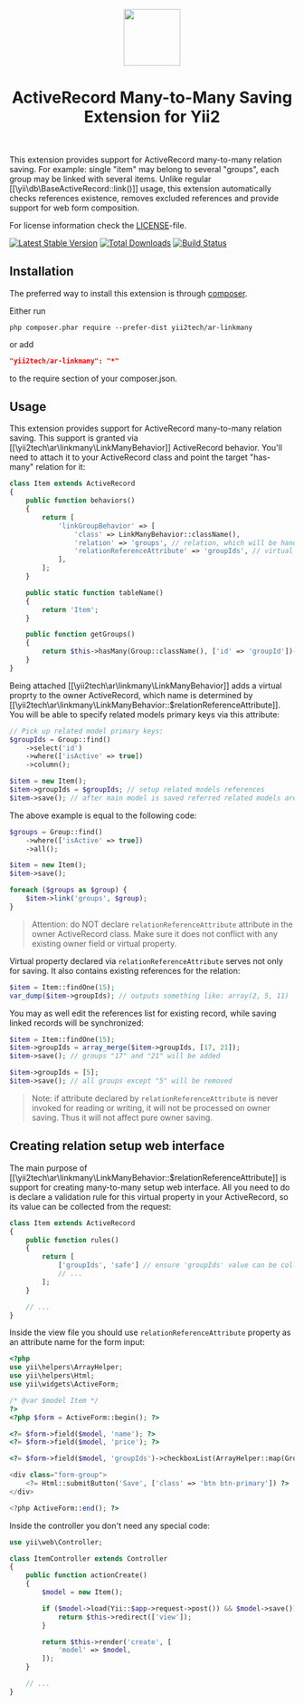<p align="center">
    <a href="https://github.com/yii2tech" target="_blank">
        <img src="https://avatars2.githubusercontent.com/u/12951949" height="100px">
    </a>
    <h1 align="center">ActiveRecord Many-to-Many Saving Extension for Yii2</h1>
    <br>
</p>

This extension provides support for ActiveRecord many-to-many relation saving.
For example: single "item" may belong to several "groups", each group may be linked with several items.
Unlike regular [[\yii\db\BaseActiveRecord::link()]] usage, this extension automatically checks references existence,
removes excluded references and provide support for web form composition.

For license information check the [LICENSE](LICENSE.md)-file.

[![Latest Stable Version](https://poser.pugx.org/yii2tech/ar-linkmany/v/stable.png)](https://packagist.org/packages/yii2tech/ar-linkmany)
[![Total Downloads](https://poser.pugx.org/yii2tech/ar-linkmany/downloads.png)](https://packagist.org/packages/yii2tech/ar-linkmany)
[![Build Status](https://travis-ci.org/yii2tech/ar-linkmany.svg?branch=master)](https://travis-ci.org/yii2tech/ar-linkmany)


Installation
------------

The preferred way to install this extension is through [composer](http://getcomposer.org/download/).

Either run

```
php composer.phar require --prefer-dist yii2tech/ar-linkmany
```

or add

```json
"yii2tech/ar-linkmany": "*"
```

to the require section of your composer.json.


Usage
-----

This extension provides support for ActiveRecord many-to-many relation saving.
This support is granted via [[\yii2tech\ar\linkmany\LinkManyBehavior]] ActiveRecord behavior. You'll need to attach
it to your ActiveRecord class and point the target "has-many" relation for it:

```php
class Item extends ActiveRecord
{
    public function behaviors()
    {
        return [
            'linkGroupBehavior' => [
                'class' => LinkManyBehavior::className(),
                'relation' => 'groups', // relation, which will be handled
                'relationReferenceAttribute' => 'groupIds', // virtual attribute, which is used for related records specification
            ],
        ];
    }

    public static function tableName()
    {
        return 'Item';
    }

    public function getGroups()
    {
        return $this->hasMany(Group::className(), ['id' => 'groupId'])->viaTable('ItemGroup', ['itemId' => 'id']);
    }
}
```

Being attached [[\yii2tech\ar\linkmany\LinkManyBehavior]] adds a virtual proprty to the owner ActiveRecord, which
name is determined by [[\yii2tech\ar\linkmany\LinkManyBehavior::$relationReferenceAttribute]]. You will be able to
specify related models primary keys via this attribute:

```php
// Pick up related model primary keys:
$groupIds = Group::find()
    ->select('id')
    ->where(['isActive' => true])
    ->column();

$item = new Item();
$item->groupIds = $groupIds; // setup related models references
$item->save(); // after main model is saved referred related models are linked
```

The above example is equal to the following code:

```php
$groups = Group::find()
    ->where(['isActive' => true])
    ->all();

$item = new Item();
$item->save();

foreach ($groups as $group) {
    $item->link('groups', $group);
}
```

> Attention: do NOT declare `relationReferenceAttribute` attribute in the owner ActiveRecord class. Make sure it does
  not conflict with any existing owner field or virtual property.

Virtual property declared via `relationReferenceAttribute` serves not only for saving. It also contains existing references
for the relation:

```php
$item = Item::findOne(15);
var_dump($item->groupIds); // outputs something like: array(2, 5, 11)
```

You may as well edit the references list for existing record, while saving linked records will be synchronized:

```php
$item = Item::findOne(15);
$item->groupIds = array_merge($item->groupIds, [17, 21]);
$item->save(); // groups "17" and "21" will be added

$item->groupIds = [5];
$item->save(); // all groups except "5" will be removed
```

> Note: if attribute declared by `relationReferenceAttribute` is never invoked for reading or writing,
  it will not be processed on owner saving. Thus it will not affect pure owner saving.


## Creating relation setup web interface <span id="creating-relation-setup-web-interface"></span>

The main purpose of [[\yii2tech\ar\linkmany\LinkManyBehavior::$relationReferenceAttribute]] is support for creating
many-to-many setup web interface. All you need to do is declare a validation rule for this virtual property in
your ActiveRecord, so its value can be collected from the request:

```php
class Item extends ActiveRecord
{
    public function rules()
    {
        return [
            ['groupIds', 'safe'] // ensure 'groupIds' value can be collected on `populate()`
            // ...
        ];
    }

    // ...
}
```

Inside the view file you should use `relationReferenceAttribute` property as an attribute name for the form input:

```php
<?php
use yii\helpers\ArrayHelper;
use yii\helpers\Html;
use yii\widgets\ActiveForm;

/* @var $model Item */
?>
<?php $form = ActiveForm::begin(); ?>

<?= $form->field($model, 'name'); ?>
<?= $form->field($model, 'price'); ?>

<?= $form->field($model, 'groupIds')->checkboxList(ArrayHelper::map(Group::find()->all(), 'id', 'name')); ?>

<div class="form-group">
    <?= Html::submitButton('Save', ['class' => 'btn btn-primary']) ?>
</div>

<?php ActiveForm::end(); ?>
```

Inside the controller you don't need any special code:

```php
use yii\web\Controller;

class ItemController extends Controller
{
    public function actionCreate()
    {
        $model = new Item();

        if ($model->load(Yii::$app->request->post()) && $model->save()) {
            return $this->redirect(['view']);
        }

        return $this->render('create', [
            'model' => $model,
        ]);
    }

    // ...
}
```
